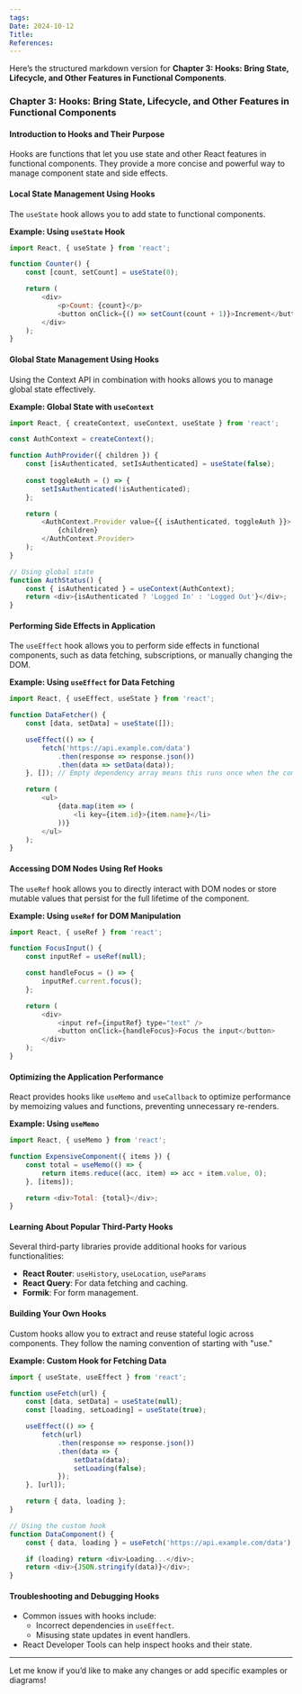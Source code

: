 ```yaml
---
tags: 
Date: 2024-10-12
Title: 
References:
---
```

Here’s the structured markdown version for **Chapter 3: Hooks: Bring State, Lifecycle, and Other Features in Functional Components**.

### Chapter 3: Hooks: Bring State, Lifecycle, and Other Features in Functional Components

#### Introduction to Hooks and Their Purpose
Hooks are functions that let you use state and other React features in functional components. They provide a more concise and powerful way to manage component state and side effects.

#### Local State Management Using Hooks
The `useState` hook allows you to add state to functional components.

**Example: Using `useState` Hook**
```javascript
import React, { useState } from 'react';

function Counter() {
    const [count, setCount] = useState(0);

    return (
        <div>
            <p>Count: {count}</p>
            <button onClick={() => setCount(count + 1)}>Increment</button>
        </div>
    );
}
```

#### Global State Management Using Hooks
Using the Context API in combination with hooks allows you to manage global state effectively.

**Example: Global State with `useContext`**
```javascript
import React, { createContext, useContext, useState } from 'react';

const AuthContext = createContext();

function AuthProvider({ children }) {
    const [isAuthenticated, setIsAuthenticated] = useState(false);
    
    const toggleAuth = () => {
        setIsAuthenticated(!isAuthenticated);
    };

    return (
        <AuthContext.Provider value={{ isAuthenticated, toggleAuth }}>
            {children}
        </AuthContext.Provider>
    );
}

// Using global state
function AuthStatus() {
    const { isAuthenticated } = useContext(AuthContext);
    return <div>{isAuthenticated ? 'Logged In' : 'Logged Out'}</div>;
}
```

#### Performing Side Effects in Application
The `useEffect` hook allows you to perform side effects in functional components, such as data fetching, subscriptions, or manually changing the DOM.

**Example: Using `useEffect` for Data Fetching**
```javascript
import React, { useEffect, useState } from 'react';

function DataFetcher() {
    const [data, setData] = useState([]);

    useEffect(() => {
        fetch('https://api.example.com/data')
            .then(response => response.json())
            .then(data => setData(data));
    }, []); // Empty dependency array means this runs once when the component mounts

    return (
        <ul>
            {data.map(item => (
                <li key={item.id}>{item.name}</li>
            ))}
        </ul>
    );
}
```

#### Accessing DOM Nodes Using Ref Hooks
The `useRef` hook allows you to directly interact with DOM nodes or store mutable values that persist for the full lifetime of the component.

**Example: Using `useRef` for DOM Manipulation**
```javascript
import React, { useRef } from 'react';

function FocusInput() {
    const inputRef = useRef(null);

    const handleFocus = () => {
        inputRef.current.focus();
    };

    return (
        <div>
            <input ref={inputRef} type="text" />
            <button onClick={handleFocus}>Focus the input</button>
        </div>
    );
}
```

#### Optimizing the Application Performance
React provides hooks like `useMemo` and `useCallback` to optimize performance by memoizing values and functions, preventing unnecessary re-renders.

**Example: Using `useMemo`**
```javascript
import React, { useMemo } from 'react';

function ExpensiveComponent({ items }) {
    const total = useMemo(() => {
        return items.reduce((acc, item) => acc + item.value, 0);
    }, [items]);

    return <div>Total: {total}</div>;
}
```

#### Learning About Popular Third-Party Hooks
Several third-party libraries provide additional hooks for various functionalities:
- **React Router**: `useHistory`, `useLocation`, `useParams`
- **React Query**: For data fetching and caching.
- **Formik**: For form management.

#### Building Your Own Hooks
Custom hooks allow you to extract and reuse stateful logic across components. They follow the naming convention of starting with "use."

**Example: Custom Hook for Fetching Data**
```javascript
import { useState, useEffect } from 'react';

function useFetch(url) {
    const [data, setData] = useState(null);
    const [loading, setLoading] = useState(true);

    useEffect(() => {
        fetch(url)
            .then(response => response.json())
            .then(data => {
                setData(data);
                setLoading(false);
            });
    }, [url]);

    return { data, loading };
}

// Using the custom hook
function DataComponent() {
    const { data, loading } = useFetch('https://api.example.com/data');

    if (loading) return <div>Loading...</div>;
    return <div>{JSON.stringify(data)}</div>;
}
```

#### Troubleshooting and Debugging Hooks
- Common issues with hooks include:
  - Incorrect dependencies in `useEffect`.
  - Misusing state updates in event handlers.
- React Developer Tools can help inspect hooks and their state.

---

Let me know if you’d like to make any changes or add specific examples or diagrams!